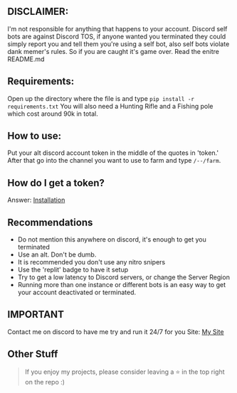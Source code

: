 ## DISCLAIMER:
I'm not responsible for anything that happens to your account. Discord self bots are against Discord TOS, if anyone wanted you terminated they could simply report you and tell them you're using a self bot, also self bots violate dank memer's rules. So if you are caught it's game over. Read the enitre README.md

## Requirements:
Open up the directory where the file is and type `pip install -r requirements.txt`
You will also need a Hunting Rifle and a Fishing pole which cost around 90k in total.

## How to use:
Put your alt discord account token in the middle of the quotes in 'token.'
After that go into the channel you want to use to farm and type `/--/farm`.

## How do I get a token?
Answer: [Installation](https://www.youtube.com/watch?v=rawcwqFJCCE)

## Recommendations
- Do not mention this anywhere on discord, it's enough to get you terminated
- Use an alt. Don't be dumb.
- It is recommended you don't use any nitro snipers
- Use the 'replit' badge to have it setup 
- Try to get a low latency to Discord servers, or change the Server Region
- Running more than one instance or different bots is an easy way to get your account deactivated or terminated.

## IMPORTANT
Contact me on discord to have me try and run it 24/7 for you
Site: [My Site](https://plushhh.carrd.co)

## Other Stuff
> If you enjoy my projects, please consider leaving a :star: in the top right on the repo :)
